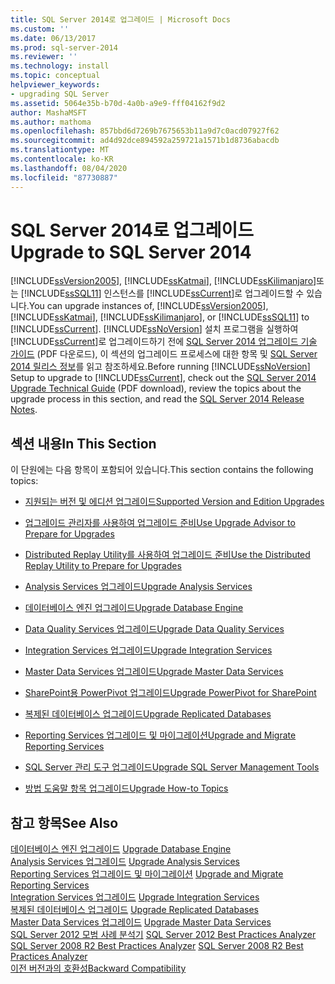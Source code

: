 ```yaml
---
title: SQL Server 2014로 업그레이드 | Microsoft Docs
ms.custom: ''
ms.date: 06/13/2017
ms.prod: sql-server-2014
ms.reviewer: ''
ms.technology: install
ms.topic: conceptual
helpviewer_keywords:
- upgrading SQL Server
ms.assetid: 5064e35b-b70d-4a0b-a9e9-fff04162f9d2
author: MashaMSFT
ms.author: mathoma
ms.openlocfilehash: 857bbd6d7269b7675653b11a9d7c0acd07927f62
ms.sourcegitcommit: ad4d92dce894592a259721a1571b1d8736abacdb
ms.translationtype: MT
ms.contentlocale: ko-KR
ms.lasthandoff: 08/04/2020
ms.locfileid: "87730887"
---
```

# <a name="upgrade-to-sql-server-2014"></a><span data-ttu-id="78440-102">SQL Server 2014로 업그레이드</span><span class="sxs-lookup"><span data-stu-id="78440-102">Upgrade to SQL Server 2014</span></span>
  <span data-ttu-id="78440-103">[!INCLUDE[ssVersion2005](../../includes/ssversion2005-md.md)], [!INCLUDE[ssKatmai](../../includes/sskatmai-md.md)], [!INCLUDE[ssKilimanjaro](../../includes/sskilimanjaro-md.md)]또는 [!INCLUDE[ssSQL11](../../includes/sssql11-md.md)] 인스턴스를 [!INCLUDE[ssCurrent](../../includes/sscurrent-md.md)]로 업그레이드할 수 있습니다.</span><span class="sxs-lookup"><span data-stu-id="78440-103">You can upgrade instances of, [!INCLUDE[ssVersion2005](../../includes/ssversion2005-md.md)], [!INCLUDE[ssKatmai](../../includes/sskatmai-md.md)], [!INCLUDE[ssKilimanjaro](../../includes/sskilimanjaro-md.md)], or [!INCLUDE[ssSQL11](../../includes/sssql11-md.md)] to [!INCLUDE[ssCurrent](../../includes/sscurrent-md.md)].</span></span> <span data-ttu-id="78440-104">[!INCLUDE[ssNoVersion](../../includes/ssnoversion-md.md)] 설치 프로그램을 실행하여 [!INCLUDE[ssCurrent](../../includes/sscurrent-md.md)]로 업그레이드하기 전에 [SQL Server 2014 업그레이드 기술 가이드](https://download.microsoft.com/download/7/1/5/715BDFA7-51B6-4D7B-AF17-61E78C7E538F/SQL_Server_2014_Upgrade_technical_guide.pdf) (PDF 다운로드), 이 섹션의 업그레이드 프로세스에 대한 항목 및 [SQL Server 2014 릴리스 정보](https://go.microsoft.com/fwlink/?LinkID=296445)를 읽고 참조하세요.</span><span class="sxs-lookup"><span data-stu-id="78440-104">Before running [!INCLUDE[ssNoVersion](../../includes/ssnoversion-md.md)] Setup to upgrade to [!INCLUDE[ssCurrent](../../includes/sscurrent-md.md)], check out the [SQL Server 2014 Upgrade Technical Guide](https://download.microsoft.com/download/7/1/5/715BDFA7-51B6-4D7B-AF17-61E78C7E538F/SQL_Server_2014_Upgrade_technical_guide.pdf) (PDF download), review the topics about the upgrade process in this section, and read the [SQL Server 2014 Release Notes](https://go.microsoft.com/fwlink/?LinkID=296445).</span></span>  
  
## <a name="in-this-section"></a><span data-ttu-id="78440-105">섹션 내용</span><span class="sxs-lookup"><span data-stu-id="78440-105">In This Section</span></span>  
 <span data-ttu-id="78440-106">이 단원에는 다음 항목이 포함되어 있습니다.</span><span class="sxs-lookup"><span data-stu-id="78440-106">This section contains the following topics:</span></span>  
  
-   [<span data-ttu-id="78440-107">지원되는 버전 및 에디션 업그레이드</span><span class="sxs-lookup"><span data-stu-id="78440-107">Supported Version and Edition Upgrades</span></span>](supported-version-and-edition-upgrades.md)  
  
-   [<span data-ttu-id="78440-108">업그레이드 관리자를 사용하여 업그레이드 준비</span><span class="sxs-lookup"><span data-stu-id="78440-108">Use Upgrade Advisor to Prepare for Upgrades</span></span>](../../sql-server/install/use-upgrade-advisor-to-prepare-for-upgrades.md)  
  
-   [<span data-ttu-id="78440-109">Distributed Replay Utility를 사용하여 업그레이드 준비</span><span class="sxs-lookup"><span data-stu-id="78440-109">Use the Distributed Replay Utility to Prepare for Upgrades</span></span>](../../sql-server/install/use-the-distributed-replay-utility-to-prepare-for-upgrades.md)  
  
-   [<span data-ttu-id="78440-110">Analysis Services 업그레이드</span><span class="sxs-lookup"><span data-stu-id="78440-110">Upgrade Analysis Services</span></span>](upgrade-analysis-services.md)  
  
-   [<span data-ttu-id="78440-111">데이터베이스 엔진 업그레이드</span><span class="sxs-lookup"><span data-stu-id="78440-111">Upgrade Database Engine</span></span>](upgrade-database-engine.md)  
  
-   [<span data-ttu-id="78440-112">Data Quality Services 업그레이드</span><span class="sxs-lookup"><span data-stu-id="78440-112">Upgrade Data Quality Services</span></span>](upgrade-data-quality-services.md)  
  
-   [<span data-ttu-id="78440-113">Integration Services 업그레이드</span><span class="sxs-lookup"><span data-stu-id="78440-113">Upgrade Integration Services</span></span>](../../integration-services/install-windows/upgrade-integration-services.md)  
  
-   [<span data-ttu-id="78440-114">Master Data Services 업그레이드</span><span class="sxs-lookup"><span data-stu-id="78440-114">Upgrade Master Data Services</span></span>](upgrade-master-data-services.md)  
  
-   [<span data-ttu-id="78440-115">SharePoint용 PowerPivot 업그레이드</span><span class="sxs-lookup"><span data-stu-id="78440-115">Upgrade PowerPivot for SharePoint</span></span>](upgrade-power-pivot-for-sharepoint.md)  
  
-   [<span data-ttu-id="78440-116">복제된 데이터베이스 업그레이드</span><span class="sxs-lookup"><span data-stu-id="78440-116">Upgrade Replicated Databases</span></span>](../../database-engine/install-windows/upgrade-replicated-databases.md)  
  
-   [<span data-ttu-id="78440-117">Reporting Services 업그레이드 및 마이그레이션</span><span class="sxs-lookup"><span data-stu-id="78440-117">Upgrade and Migrate Reporting Services</span></span>](../../reporting-services/install-windows/upgrade-and-migrate-reporting-services.md)  
  
-   [<span data-ttu-id="78440-118">SQL Server 관리 도구 업그레이드</span><span class="sxs-lookup"><span data-stu-id="78440-118">Upgrade SQL Server Management Tools</span></span>](upgrade-sql-server-management-tools.md)  
  
-   [<span data-ttu-id="78440-119">방법 도움말 항목 업그레이드</span><span class="sxs-lookup"><span data-stu-id="78440-119">Upgrade How-to Topics</span></span>](../../../2014/sql-server/install/upgrade-how-to-topics.md)  
  
## <a name="see-also"></a><span data-ttu-id="78440-120">참고 항목</span><span class="sxs-lookup"><span data-stu-id="78440-120">See Also</span></span>  
 <span data-ttu-id="78440-121">[데이터베이스 엔진 업그레이드](upgrade-database-engine.md) </span><span class="sxs-lookup"><span data-stu-id="78440-121">[Upgrade Database Engine](upgrade-database-engine.md) </span></span>  
 <span data-ttu-id="78440-122">[Analysis Services 업그레이드](upgrade-analysis-services.md) </span><span class="sxs-lookup"><span data-stu-id="78440-122">[Upgrade Analysis Services](upgrade-analysis-services.md) </span></span>  
 <span data-ttu-id="78440-123">[Reporting Services 업그레이드 및 마이그레이션](../../reporting-services/install-windows/upgrade-and-migrate-reporting-services.md) </span><span class="sxs-lookup"><span data-stu-id="78440-123">[Upgrade and Migrate Reporting Services](../../reporting-services/install-windows/upgrade-and-migrate-reporting-services.md) </span></span>  
 <span data-ttu-id="78440-124">[Integration Services 업그레이드](../../integration-services/install-windows/upgrade-integration-services.md) </span><span class="sxs-lookup"><span data-stu-id="78440-124">[Upgrade Integration Services](../../integration-services/install-windows/upgrade-integration-services.md) </span></span>  
 <span data-ttu-id="78440-125">[복제된 데이터베이스 업그레이드](../../database-engine/install-windows/upgrade-replicated-databases.md) </span><span class="sxs-lookup"><span data-stu-id="78440-125">[Upgrade Replicated Databases](../../database-engine/install-windows/upgrade-replicated-databases.md) </span></span>  
 <span data-ttu-id="78440-126">[Master Data Services 업그레이드](upgrade-master-data-services.md) </span><span class="sxs-lookup"><span data-stu-id="78440-126">[Upgrade Master Data Services](upgrade-master-data-services.md) </span></span>  
 <span data-ttu-id="78440-127">[SQL Server 2012 모범 사례 분석기](https://www.microsoft.com/download/details.aspx?id=29302) </span><span class="sxs-lookup"><span data-stu-id="78440-127">[SQL Server 2012 Best Practices Analyzer](https://www.microsoft.com/download/details.aspx?id=29302) </span></span>  
 <span data-ttu-id="78440-128">[SQL Server 2008 R2 Best Practices Analyzer](https://www.microsoft.com/download/details.aspx?id=436) </span><span class="sxs-lookup"><span data-stu-id="78440-128">[SQL Server 2008 R2 Best Practices Analyzer](https://www.microsoft.com/download/details.aspx?id=436) </span></span>  
 [<span data-ttu-id="78440-129">이전 버전과의 호환성</span><span class="sxs-lookup"><span data-stu-id="78440-129">Backward Compatibility</span></span>](../../../2014/getting-started/backward-compatibility.md)  
  
  
